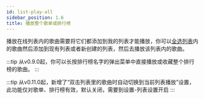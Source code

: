 ```yaml
---
id: list-play-all
sidebar_position: 1.6
title: 播放整个歌单或排行榜
---
```



播放在线列表内的歌曲需要将它们都添加到我的列表才能播放，你可以[全选列表](./list-multiple-selection)内的歌曲然后添加到现有列表或者新创建的列表，然后去播放该列表内的歌曲。

:::tip
从v0.9.0起，你可以长按排行榜名字的弹出菜单中直接播放或收藏整个排行榜的歌曲。
:::

:::tip
从v0.11.0起，新增了“双击列表里的歌曲时自动切换到当前列表播放”设置，此功能仅对歌单、排行榜有效，默认关闭，需要到设置-列表设置开启
:::
